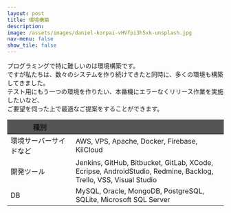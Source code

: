 ```yaml
---
layout: post
title: 環境構築
description: 
image: /assets/images/daniel-korpai-vHVfpi3h5xk-unsplash.jpg
nav-menu: false
show_tile: false
---
```

<p>
プログラミングで特に難しいのは環境構築です。<br>
ですが私たちは、数々のシステムを作り続けてきたと同時に、多くの環境も構築してきました。<br>
テスト用にもう一つの環境を作りたい、本番機にエラーなくリリース作業を実施したいなど、<br>
ご要望を伺った上で最適なご提案をすることができます。</p>
<div class="table-wrapper" style="width: 100%;">
    <table class="alt" style="table-layout: fixed;">
        <thead>
            <tr  style="background-color:#555;">
                <th style="width:30%;">種別</th>
                <th style="width:70%;"></th>
            </tr>
        </thead>
        <tbody>
            <tr>
                <td>環境サーバーサイドなど</td>
                <td>AWS, VPS, Apache, Docker, Firebase, KiiCloud</td>
            </tr>
            <tr>
                <td>開発ツール</td>
                <td>Jenkins, GitHub, Bitbucket, GitLab, XCode, Ecripse, AndroidStudio, Redmine, Backlog, Trello, VSS, Visual Studio</td>
            </tr>
            <tr>
                <td>DB</td>
                <td>MySQL, Oracle, MongoDB, PostgreSQL, SQLite, Microsoft SQL Server </td>
            </tr>
        </tbody>
        <tfoot>
            <tr>
                <td colspan="2"></td>
            </tr>
        </tfoot>
    </table>
</div>


